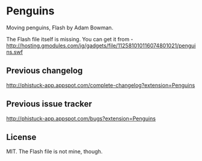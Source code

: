 # Penguins
Moving penguins, Flash by Adam Bowman.

The Flash file itself is missing. You can get it from -
http://hosting.gmodules.com/ig/gadgets/file/112581010116074801021/penguins.swf

## Previous changelog
http://phistuck-app.appspot.com/complete-changelog?extension=Penguins

## Previous issue tracker
http://phistuck-app.appspot.com/bugs?extension=Penguins

## License
MIT.
The Flash file is not mine, though.
